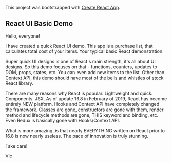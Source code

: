 This project was bootstrapped with [Create React App](https://github.com/facebook/create-react-app).

## React UI Basic Demo

Hello, everyone!

I have created a quick React UI demo. This app is a purchase list, that calculates total cost of your items. Your typical basic React demonstration. 


Super quick UI designs is one of React's main strength, it's all about UI designs. So this demo focuses on that - functions, counters, updates to DOM, props, states, etc. You can even add new items to the list. Other than Context API, this demo should have most of the bells and whistles of stock React library.

There are many reasons why React is popular. Lightweight and quick. Components. JSX. As of update 16.8 in February of 2019, React has become entirely NEW platform. Hooks and Context API have completely changed the framework. Classes are gone, constructors are gone with them, render method and lifecycle methods are gone, THIS keyword and binding, etc. Even Redux is basically gone with Hooks/Context API.

What is more amazing, is that nearly EVERYTHING written on React prior to 16.8 is now nearly useless. The pace of innovation is truly stunning.

Take care!

Vic
